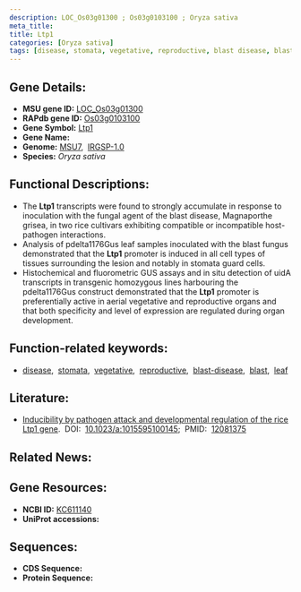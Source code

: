 ```yaml
---
description: LOC_Os03g01300 ; Os03g0103100 ; Oryza sativa
meta_title:
title: Ltp1
categories: [Oryza sativa]
tags: [disease, stomata, vegetative, reproductive, blast disease, blast, leaf]
---
```


## Gene Details:
- **MSU gene ID:** [LOC_Os03g01300](http://rice.uga.edu/cgi-bin/ORF_infopage.cgi?orf=LOC_Os03g01300)  
- **RAPdb gene ID:** [Os03g0103100](https://rapdb.dna.affrc.go.jp/locus/?name=Os03g0103100)  
- **Gene Symbol:** <u>Ltp1</u>
- **Gene Name:**
- **Genome:**  [MSU7](http://rice.uga.edu/),&nbsp;&nbsp;[IRGSP-1.0](https://rapdb.dna.affrc.go.jp/download/irgsp1.html)
- **Species:** *Oryza sativa*

## Functional Descriptions:
   - The **Ltp1** transcripts were found to strongly accumulate in response to inoculation with the fungal agent of the blast disease, Magnaporthe grisea, in two rice cultivars exhibiting compatible or incompatible host-pathogen interactions.
   - Analysis of pdelta1176Gus leaf samples inoculated with the blast fungus demonstrated that the **Ltp1** promoter is induced in all cell types of tissues surrounding the lesion and notably in stomata guard cells.
   - Histochemical and fluorometric GUS assays and in situ detection of uidA transcripts in transgenic homozygous lines harbouring the pdelta1176Gus construct demonstrated that the **Ltp1** promoter is preferentially active in aerial vegetative and reproductive organs and that both specificity and level of expression are regulated during organ development.

## Function-related keywords:
   - [disease](/tags/disease/),&nbsp;&nbsp;[stomata](/tags/stomata/),&nbsp;&nbsp;[vegetative](/tags/vegetative/),&nbsp;&nbsp;[reproductive](/tags/reproductive/),&nbsp;&nbsp;[blast-disease](/tags/blast-disease/),&nbsp;&nbsp;[blast](/tags/blast/),&nbsp;&nbsp;[leaf](/tags/leaf/)

## Literature:
   - [Inducibility by pathogen attack and developmental regulation of the rice Ltp1 gene](https://www.doi.org/10.1023/a:1015595100145).&nbsp;&nbsp;DOI:&nbsp;&nbsp;[10.1023/a:1015595100145](https://www.doi.org/10.1023/a:1015595100145);&nbsp;&nbsp;PMID:&nbsp;&nbsp;[12081375](https://pubmed.ncbi.nlm.nih.gov/12081375/)

## Related News:

## Gene Resources:
- **NCBI ID:**  [KC611140](http://www.ncbi.nlm.nih.gov/nuccore/KC611140)
- **UniProt accessions:** [](https://www.uniprot.org/uniprotkb//entry)

## Sequences:
- **CDS Sequence:**
- **Protein Sequence:**
